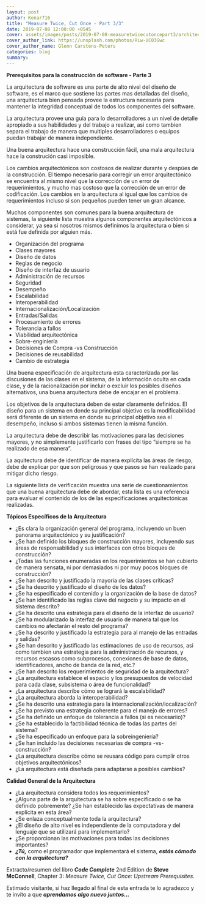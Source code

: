 ```yaml
---
layout: post
author: Kenar716
title: "Measure Twice, Cut Once - Part 3/3"
date: 2019-07-08 12:00:00 +0545
cover: assets/images/posts/2019-07-08-measuretwicecutoncepart3/architecture-design.jpg
cover_author_link: https://unsplash.com/photos/RLw-UC03Gwc
cover_author_name: Glenn Carstens-Peters
categories: blog
summary:
---
```

**Prerequisitos para la construcción de software - Parte 3**

La arquitectura de software es una parte de alto nivel del diseño de software, es el marco que sostiene las partes mas detalladas del diseño, una arquitectura bien pensada provee la estructura necesaria para mantener la integridad conceptual de todos los componentes del software. 

La arquitectura provee una guía para lo desarrolladores a un nivel de detalle apropiado a sus habilidades y del trabajo a realizar, asi como tambien separa el trabajo de manera que multiples desarrolladores o equipos puedan trabajar de manera independiente.

Una buena arquitectura hace una construcción fácil, una mala arquitectura hace la construción casi imposible.

Los cambios arquitectónicos son costosos de realizar durante y despúes de la construcción. El tiempo necesario para corregir un error arquitectónico se encuentra al mismo nivel que la corrección de un error de requerimientos, y mucho mas costoso que la corrección de un error de codificación. Los cambios en la arquitectura al igual que los cambios de requerimientos incluso si son pequeños pueden tener un gran alcance.

Muchos componentes son comunes para la buena arquitectura de sistemas, la siguiente lista muestra algunos componentes arquitectónicos a considerar, ya sea si nosotros mismos definimos la arquitectura o bien si está fue definida por alguien más.

- Organización del programa
- Clases mayores
- Diseño de datos
- Reglas de negocio
- Diseño de interfaz de usuario
- Administración de recursos
- Seguridad
- Desempeño
- Escalabilidad
- Interoperabilidad
- Internacionalización/Localización
- Entradas/Salidas
- Procesamiento de errores
- Tolerancia a fallos
- Viabilidad arquitectónica
- Sobre-enginiería
- Decisiones de Compra -vs Construcción
- Decisiones de reusabilidad
- Cambio de estrategia

Una buena especificación de arquitectura esta caracterizada por las discusiones de las clases en el sistema, de la información oculta en cada clase, y de la racionalización por incluir o excluir los posibles diseños alternativos, una buena arquitectura debe de encajar en el problema. 

Los objetivos de la arquitectura deben de estar claramente definidos. El diseño para un sistema en donde su principal objetivo es la modificabilidad será diferente de un sistema en donde su principal objetivo sea el desempeño, incluso si ambos sistemas tienen la misma función. 

La arquitectura debe de describir las motivaciones para las decisiones mayores, y no simplemente justificarlo con frases del tipo “siempre se ha realizado de esa manera”. 

La aquitectura debe de identificar de manera explícita las áreas de riesgo, debe de explicar por que son peligrosas y que pasos se han realizado para mitigar dicho riesgo. 

La siguiente lista de verificación muestra una serie de cuestionamientos que una buena arquitectura debe de abordar, esta lista es una referencia para evaluar el contenido de los de las especificaciones arquitectónicas realizadas.

**Tópicos Específicos de la Arquitectura**
- ¿Es clara la organización general del programa, incluyendo un buen panorama arquitectónico y su justificación?
- ¿Se han definido los bloques de construcción mayores, incluyendo sus áreas de responsabilidad y sus interfaces con otros bloques de construcción?
- ¿Todas las funciones enumeradas en los requerimientos se han cubierto de manera sensata, ni por demasiados ni por muy pocos bloques de construcción?
- ¿Se han descrito y justificado la mayoría de las clases críticas?
- ¿Se ha descrito y justificado el diseño de los datos?
- ¿Se ha especificado el contenido y la organización de la base de datos?
- ¿Se han identificado las reglas clave del negocio y su impacto en el sistema descrito?
- ¿Se ha descrito una estrategia para el diseño de la interfaz de usuario?
- ¿Se ha modularizado la interfaz de usuario de manera tal que los cambios no afectarán el resto del programa?
- ¿Se ha descrito y justificado la estrategia para al manejo de las entradas y salidas?
- ¿Se han descrito y justificado las estimaciones de uso de recursos, asi como tambien una estrategia para la administración de recursos, y recursos escasos como subprocesos, conexiones de base de datos, identificadores, ancho de banda de la red, etc.?
- ¿Se han descrito los requerimientos de seguridad de la arquitectura?
- ¿La arquitectura establece el espacio y los presupuestos de velocidad para cada clase, subsistema o área de funcionalidad?
- ¿La arquitectura describe cómo se logrará la escalabilidad?
- ¿La arquitectura aborda la interoperabilidad?
- ¿Se ha descrito una estrategia para la internacionalización/localización?
- ¿Se ha previsto una estrategia coherente para el manejo de errores?
- ¿Se ha definido un enfoque de tolerancia a fallos (si es necesariio)?
- ¿Se ha establecido la factibilidad técnica de todas las partes del sistema?
- ¿Se ha especificado un enfoque para la sobreingeniería?
- ¿Se han incluido las decisiones necesarias de compra -vs- construcción?
- ¿La arquitectura describe cómo se reusara código para cumplir otros objetivos arquitectónicos?
- ¿La arquitectura está diseñada para adaptarse a posibles cambios?

**Calidad General de la Arquitectura**
- ¿La arquitectura considera todos los requerimientos?
- ¿Alguna parte de la arquitectura se ha sobre especificado o se ha definido pobremente? ¿Se han establecido las expectativas de manera explícita en esta área?
- ¿Se enlaza conceptualmente toda la arquitectura?
- ¿El diseño de alto nivel es independiente de la computadora y del lenguaje que se utilizará para implementarlo?
- ¿Se proporcionan las motivaciones para todas las decisiones importantes?
- _**¿Tú,**_ como el programador que implementará el sistema, _**estás cómodo con la arquitectura?**_

Extracto/resumen del libro _**Code Complete**_ 2nd Edition de **Steve McConnell**, Chapter 3: _Measure Twice, Cut Once: Upstream Prerequisites_.

Estimado visitante, si haz llegado al final de esta entrada te lo agradezco y te invito a que _**aprendamos algo nuevo juntos...**_